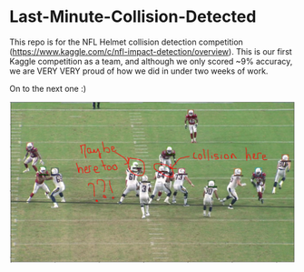 # Last-Minute-Collision-Detected

This repo is for the NFL Helmet collision detection competition (https://www.kaggle.com/c/nfl-impact-detection/overview). This is our first Kaggle competition as a team, and although we only scored ~9% accuracy, we are VERY VERY proud of how we did in under two weeks of work. 

On to the next one :)

![alt text](https://github.com/Last-Minute-Submitters/Last-Minute-Collision-Detected/blob/main/collision%20detected%20or%20not.PNG)
